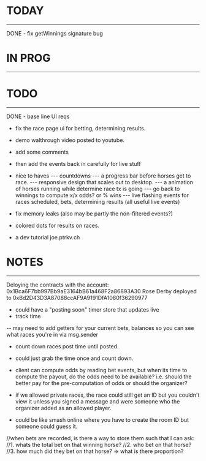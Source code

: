 
# TODAY
------------------
DONE - fix getWinnings signature bug

# IN PROG
------------------

# TODO
------------------
DONE - base line UI reqs
- fix the race page ui for betting, determining results.
- demo walthrough video posted to youtube.
- add some comments

- then add the events back in carefully for live stuff

- nice to haves
--- countdowns
--- a progress bar before horses get to race.
--- responsive design that scales out to desktop.
--- a animation of horses running while determine race tx is going
--- go back to winnings to compute x/x odds? or % wins
--- live flashing events for races scheduled, bets, determining results (all useful live events)
- fix memory leaks (also may be partly the non-filtered events?)
- colored dots for results on races.
- a dev tutorial joe.ptrkv.ch

# NOTES
------------------
Deloying the contracts with the account: 0x1Bca6F7bb997Bb9aE3164bB61a468F2a86893A30
Rose Derby deployed to 0xBd2D43D3A87088ccAF9A9191DfA1080f36290977

- could have a "posting soon" timer store that updates live
- track time

-- may need to add getters for your current bets, balances so you can see what races you're in via msg.sender

- count down races post time until posted.
- could just grab the time once and count down.

- client can compute odds by reading bet events, but when its time to compute the payout, 
do the odds need to be available? i.e. should the better pay for the pre-computation of odds or 
should the organizer?
- if we allowed private races, the race could still get an ID but
you couldn't view it unless you signed a message and were someone who the organizer added
as an allowed player.
- could be like smash online where you have to create the room ID but someone could guess it.

//when bets are recorded, is there a way to store them such that I can ask:
//1. whats the total bet on that winning horse?
//2. who bet on that horse?
//3. how much did they bet on that horse? => what is there proportion? 
